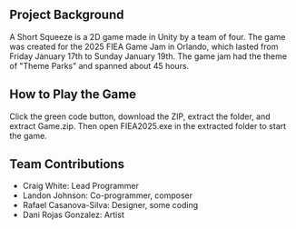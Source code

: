 ## Project Background
A Short Squeeze is a 2D game made in Unity by a team of four.
The game was created for the 2025 FIEA Game Jam in Orlando, which lasted from Friday January 17th to Sunday January 19th.
The game jam had the theme of "Theme Parks" and spanned about 45 hours.

## How to Play the Game
Click the green code button, download the ZIP, extract the folder, and extract Game.zip.
Then open FIEA2025.exe in the extracted folder to start the game.

## Team Contributions
- Craig White: Lead Programmer
- Landon Johnson: Co-programmer, composer
- Rafael Casanova-Silva: Designer, some coding
- Dani Rojas Gonzalez: Artist

